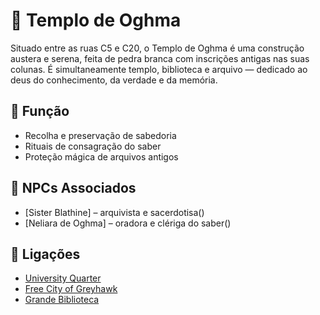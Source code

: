 # 📖 Templo de Oghma

Situado entre as ruas C5 e C20, o Templo de Oghma é uma construção austera e serena, feita de pedra branca com inscrições antigas nas suas colunas. É simultaneamente templo, biblioteca e arquivo — dedicado ao deus do conhecimento, da verdade e da memória.

## 🧠 Função

- Recolha e preservação de sabedoria
- Rituais de consagração do saber
- Proteção mágica de arquivos antigos

## 👥 NPCs Associados

- [Sister Blathine] – arquivista e sacerdotisa()
- [Neliara de Oghma] – oradora e clériga do saber()

## 📎 Ligações

- [University Quarter]()
- [Free City of Greyhawk]()
- [Grande Biblioteca]()


















